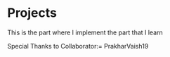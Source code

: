 # Projects

This is the part where I implement the part that I learn

Special Thanks to Collaborator:=
PrakharVaish19
